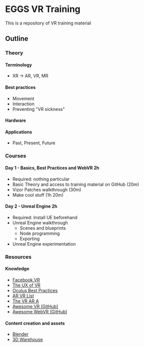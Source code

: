 # EGGS VR Training
This is a repository of VR training material

## Outline

### Theory
#### Terminology
- XR -> AR, VR, MR
#### Best practices
- Movement
- Interaction
- Preventing "VR sickness"
#### Hardware
#### Applications
- Past, Present, Future

### Courses
#### Day 1 - Basics, Best Practices and WebVR 2h
- Required: nothing particular
- Basic Theory and access to training material on GitHub (20m)
- Vizor Patches walkthrough (30m)
- Make cool stuff (1h 20m)

#### Day 2 - Unreal Engine 2h
- Required: Install UE beforehand
- Unreal Engine walkthrough
  - Scenes and blueprints
  - Node programming
  - Exporting
- Unreal Engine experimentation
      
### Resources
#### Knowledge
- [Facebook VR](http://facebook.design/vr)
- [The UX of VR](https://www.uxofvr.com/)
- [Oculus Best Practices](https://developer.oculus.com/design/latest/concepts/bp_intro/)
- [AR VR List](http://arvrlist.com/)
- [The VR AR A](http://www.thevrara.com/resources/)
- [Awesome VR (GitHub)](https://github.com/melbvr/awesome-VR)
- [Awesome WebVR (GitHub)](https://github.com/wizztjh/awesome-WebVR)

#### Content creation and assets
- [Blender](https://www.blender.org/features/)
- [3D Warehouse](https://3dwarehouse.sketchup.com/?hl=en)
